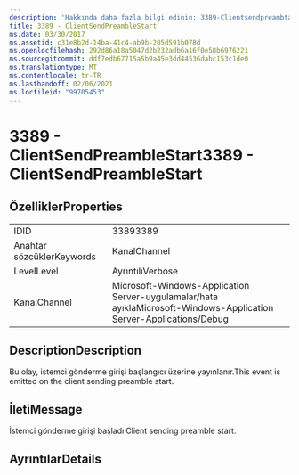 ```yaml
---
description: 'Hakkında daha fazla bilgi edinin: 3389-Clientsendpreambtastart'
title: 3389 - ClientSendPreambleStart
ms.date: 03/30/2017
ms.assetid: c31e8b2d-14ba-41c4-ab9b-205d591b078d
ms.openlocfilehash: 292d86a18a5047d2b232adb6a16f0e58b6976221
ms.sourcegitcommit: ddf7edb67715a5b9a45e3dd44536dabc153c1de0
ms.translationtype: MT
ms.contentlocale: tr-TR
ms.lasthandoff: 02/06/2021
ms.locfileid: "99705453"
---
```

# <a name="3389---clientsendpreamblestart"></a><span data-ttu-id="58bc6-103">3389 - ClientSendPreambleStart</span><span class="sxs-lookup"><span data-stu-id="58bc6-103">3389 - ClientSendPreambleStart</span></span>

## <a name="properties"></a><span data-ttu-id="58bc6-104">Özellikler</span><span class="sxs-lookup"><span data-stu-id="58bc6-104">Properties</span></span>  
  
|||  
|-|-|  
|<span data-ttu-id="58bc6-105">ID</span><span class="sxs-lookup"><span data-stu-id="58bc6-105">ID</span></span>|<span data-ttu-id="58bc6-106">3389</span><span class="sxs-lookup"><span data-stu-id="58bc6-106">3389</span></span>|  
|<span data-ttu-id="58bc6-107">Anahtar sözcükler</span><span class="sxs-lookup"><span data-stu-id="58bc6-107">Keywords</span></span>|<span data-ttu-id="58bc6-108">Kanal</span><span class="sxs-lookup"><span data-stu-id="58bc6-108">Channel</span></span>|  
|<span data-ttu-id="58bc6-109">Level</span><span class="sxs-lookup"><span data-stu-id="58bc6-109">Level</span></span>|<span data-ttu-id="58bc6-110">Ayrıntılı</span><span class="sxs-lookup"><span data-stu-id="58bc6-110">Verbose</span></span>|  
|<span data-ttu-id="58bc6-111">Kanal</span><span class="sxs-lookup"><span data-stu-id="58bc6-111">Channel</span></span>|<span data-ttu-id="58bc6-112">Microsoft-Windows-Application Server-uygulamalar/hata ayıkla</span><span class="sxs-lookup"><span data-stu-id="58bc6-112">Microsoft-Windows-Application Server-Applications/Debug</span></span>|  
  
## <a name="description"></a><span data-ttu-id="58bc6-113">Description</span><span class="sxs-lookup"><span data-stu-id="58bc6-113">Description</span></span>  

 <span data-ttu-id="58bc6-114">Bu olay, istemci gönderme girişi başlangıcı üzerine yayınlanır.</span><span class="sxs-lookup"><span data-stu-id="58bc6-114">This event is emitted on the client sending preamble start.</span></span>  
  
## <a name="message"></a><span data-ttu-id="58bc6-115">İleti</span><span class="sxs-lookup"><span data-stu-id="58bc6-115">Message</span></span>  

 <span data-ttu-id="58bc6-116">İstemci gönderme girişi başladı.</span><span class="sxs-lookup"><span data-stu-id="58bc6-116">Client sending preamble start.</span></span>  
  
## <a name="details"></a><span data-ttu-id="58bc6-117">Ayrıntılar</span><span class="sxs-lookup"><span data-stu-id="58bc6-117">Details</span></span>
